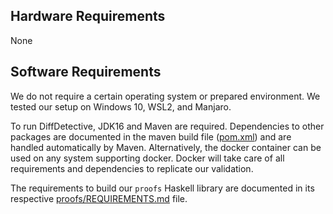 ## Hardware Requirements

None

## Software Requirements

We do not require a certain operating system or prepared environment.
We tested our setup on Windows 10, WSL2, and Manjaro.

To run DiffDetective, JDK16 and Maven are required.
Dependencies to other packages are documented in the maven build file ([pom.xml](pom.xml)) and are handled automatically by Maven.
Alternatively, the docker container can be used on any system supporting docker.
Docker will take care of all requirements and dependencies to replicate our validation.

The requirements to build our `proofs` Haskell library are documented in its respective [proofs/REQUIREMENTS.md](proofs/REQUIREMENTS.md) file.

[stack]: https://docs.haskellstack.org/en/stable/README/